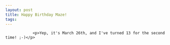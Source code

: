 ```yaml
---
layout: post
title: Happy Birthday Maze!
tags:
---
```



                <p>Yep, it's March 26th, and I've turned 13 for the second time! ;-)</p>
